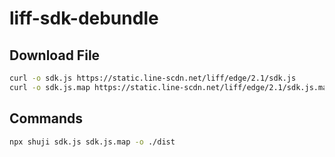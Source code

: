 # liff-sdk-debundle

## Download File

```bash
curl -o sdk.js https://static.line-scdn.net/liff/edge/2.1/sdk.js
curl -o sdk.js.map https://static.line-scdn.net/liff/edge/2.1/sdk.js.map
```

## Commands

```bash
npx shuji sdk.js sdk.js.map -o ./dist
```
